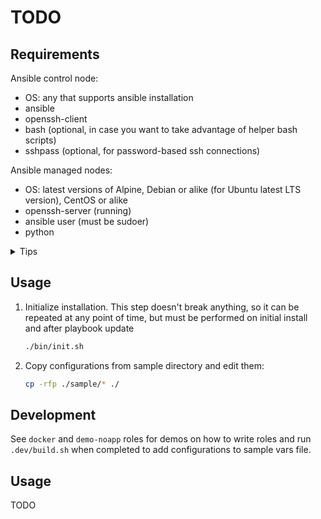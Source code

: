 # TODO

## Requirements

Ansible control node:

* OS: any that supports ansible installation
* ansible
* openssh-client
* bash (optional, in case you want to take advantage of helper bash scripts)
* sshpass (optional, for password-based ssh connections)

Ansible managed nodes:

* OS: latest versions of Alpine, Debian or alike (for Ubuntu latest LTS version), CentOS or alike
* openssh-server (running)
* ansible user (must be sudoer)
* python

<details><summary>Tips</summary>

  **Alpine** managed node:
  ```sh
  # Install prereqs
  apk add --update --no-cache openssh-server python3 sudo shadow

  # Ensure ssh server running
  rc-update add sshd
  rc-service sshd start

  # Create ansible user, replace USERNAME
  useradd -m USERNAME
  passwd USERNAME

  # Make ansible user sudoer
  echo '%wheel ALL=(ALL) ALL' > /etc/sudoers.d/wheel
  usermod -aG wheel USERNAME
  ```
</details>

## Usage

1.  Initialize installation. This step doesn't break anything, so it can be repeated at any point of time, but must be performed on initial install and after playbook update

    ~~~sh
    ./bin/init.sh
    ~~~

2.  Copy configurations from sample directory and edit them:

    ~~~sh
    cp -rfp ./sample/* ./
    ~~~

## Development

See `docker` and `demo-noapp` roles for demos on how to write roles and run `.dev/build.sh` when completed to add configurations to sample vars file.

## Usage

TODO
